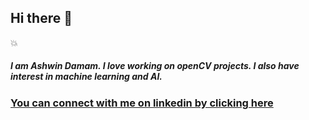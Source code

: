 ## Hi there 👋

:collision:

##### I am Ashwin Damam. I love working on openCV projects. I also have interest in machine learning and AI.
### [You can connect with me on linkedin by clicking here](www.linkedin.com/in/ashwin-damam-b220a2190)


